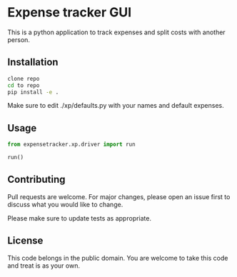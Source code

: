 # Expense tracker GUI

This is a python application to track expenses and split costs with another person.
 
## Installation


```bash
clone repo
cd to repo
pip install -e .
```
Make sure to edit ./xp/defaults.py with your names and default expenses.

## Usage

```python
from expensetracker.xp.driver import run

run()

```

## Contributing

Pull requests are welcome. For major changes, please open an issue first
to discuss what you would like to change.

Please make sure to update tests as appropriate.

## License

This code belongs in the public domain. You are welcome to take this code and treat is as your own. 
